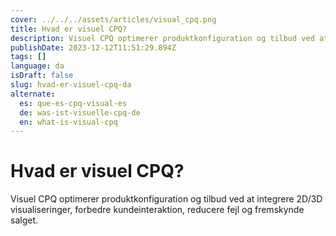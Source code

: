 ```yaml
---
cover: ../../../assets/articles/visual_cpq.png
title: Hvad er visuel CPQ?
description: Visuel CPQ optimerer produktkonfiguration og tilbud ved at integrere 2D/3D visualiseringer, forbedre kundeinteraktion, reducere fejl og fremskynde salget.
publishDate: 2023-12-12T11:51:29.894Z
tags: []
language: da
isDraft: false
slug: hvad-er-visuel-cpq-da
alternate:
  es: que-es-cpq-visual-es
  de: was-ist-visuelle-cpq-de
  en: what-is-visual-cpq
---
```


# Hvad er visuel CPQ?

Visuel CPQ optimerer produktkonfiguration og tilbud ved at integrere 2D/3D visualiseringer, forbedre kundeinteraktion, reducere fejl og fremskynde salget.

